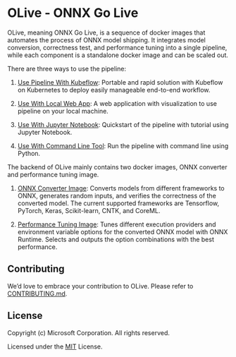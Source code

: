 # OLive - ONNX Go Live

OLive, meaning ONNX Go Live, is a sequence of docker images that automates the process of ONNX model shipping. It integrates model conversion, correctness test, and performance tuning into a single pipeline, while each component is a standalone docker image and can be scaled out. 

There are three ways to use the pipeline:

1. [Use Pipeline With Kubeflow](/pipelines): Portable and rapid solution with Kubeflow on Kubernetes to deploy easily manageable end-to-end workflow.

2. [Use With Local Web App](/web): A web application with visualization to use pipeline on your local machine. 

3. [Use With Jupyter Notebook](/notebook): Quickstart of the pipeline with tutorial using Jupyter Notebook. 

4. [Use With Command Line Tool](/windows): Run the pipeline with command line using Python. 


The backend of OLive mainly contains two docker images, ONNX converter and performance tuning image. 
1. [ONNX Converter Image](/components/onnx-converter): Converts models from different frameworks to ONNX, generates random inputs, and verifies the correctness of the converted model. The current supported frameworks are Tensorflow, PyTorch, Keras, Scikit-learn, CNTK, and CoreML. 

2. [Performance Tuning Image](/components/perf-test): Tunes different execution providers and environment variable options for the converted ONNX model with ONNX Runtime. Selects and outputs the option combinations with the best performance. 

## Contributing
We’d love to embrace your contribution to OLive. Please refer to [CONTRIBUTING.md](./CONTRIBUTING.md).

## License
Copyright (c) Microsoft Corporation. All rights reserved.

Licensed under the [MIT](./LICENSE) License.
